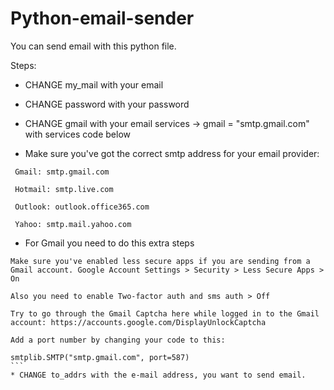# Python-email-sender
 
You can send email with this python file. 

Steps:

* CHANGE my_mail with your email

* CHANGE password with your password

* CHANGE gmail with your email services -> gmail = "smtp.gmail.com" with services code below

* Make sure you've got the correct smtp address for your email provider:
```    
 Gmail: smtp.gmail.com
    
 Hotmail: smtp.live.com
    
 Outlook: outlook.office365.com
    
 Yahoo: smtp.mail.yahoo.com

```

* For Gmail you need to do this extra steps 
````
Make sure you've enabled less secure apps if you are sending from a Gmail account. Google Account Settings > Security > Less Secure Apps > On

Also you need to enable Two-factor auth and sms auth > Off 
    
Try to go through the Gmail Captcha here while logged in to the Gmail account: https://accounts.google.com/DisplayUnlockCaptcha
    
Add a port number by changing your code to this:
    
smtplib.SMTP("smtp.gmail.com", port=587)
```
* CHANGE to_addrs with the e-mail address, you want to send email.